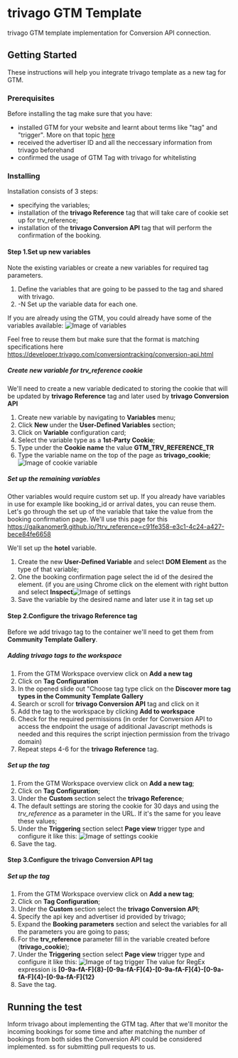 # trivago GTM Template

trivago GTM template implementation for Conversion API connection.

## Getting Started

These instructions will help you integrate trivago template as a new tag for GTM.

### Prerequisites

Before installing the tag make sure that you have:

* installed GTM for your website and learnt about terms like "tag" and "trigger". More on that topic [here](https://tagmanager.google.com/#/home)
* received the advertiser ID and all the neccessary information from trivago beforehand
* confirmed the usage of GTM Tag with trivago for whitelisting

### Installing

Installation consists of 3 steps:
* specifying the variables;
* installation of the **trivago Reference** tag that will take care of cookie set up for trv_reference;
* installation of the **trivago Conversion API** tag that will perform the confirmation of the booking.

#### Step 1.Set up new variables

Note the existing variables or create a new variables for required tag parameters.

1. Define the variables that are going to be passed to the tag and shared with trivago.
2. -N Set up the variable data for each one.

If you are already using the GTM, you could already have some of the variables available:
![Image of variables](https://raw.githubusercontent.com/Gaikanomer9/trivago_scripts/master/variables.png)

Feel free to reuse them but make sure that the format is matching specifications here https://developer.trivago.com/conversiontracking/conversion-api.html

##### Create new variable for trv_reference cookie

We'll need to create a new variable dedicated to storing the cookie that will be updated by **trivago Reference** tag and later used by **trivago Conversion API**

1. Create new variable by navigating to **Variables** menu;
2. Click **New** under the **User-Defined Variables** section;
3. Click on **Variable** configuration card;
4. Select the variable type as a **1st-Party Cookie**;
5. Type under the **Cookie name** the value **GTM_TRV_REFERENCE_TR** 
6. Type the variable name on the top of the page as **trivago_cookie**;
![Image of cookie variable](https://raw.githubusercontent.com/Gaikanomer9/trivago_scripts/master/trivago_cookie.png)


##### Set up the remaining variables

Other variables would require custom set up. If you already have variables in use for example like booking_id or arrival dates, you can reuse them. 
Let's go through the set up of the variable that take the value from the booking confirmation page. We'll use this page for this https://gaikanomer9.github.io/?trv_reference=c91fe358-e3c1-4c24-a427-bece84fe6658

We'll set up the **hotel** variable.

1. Create the new **User-Defined Variable** and select **DOM Element** as the type of that variable;
2. One the booking confirmation page select the id of the desired the element. (if you are using Chrome click on the element with right button and select **Inspect**![Image of settings](https://raw.githubusercontent.com/Gaikanomer9/trivago_scripts/master/id.png)
3. Save the variable by the desired name and later use it in tag set up

#### Step 2.Configure the trivago Reference tag

Before we add trivago tag to the container we'll need to get them from **Community Template Gallery**.

##### Adding trivago tags to the workspace

1. From the GTM Workspace overview click on **Add a new tag**
2. Click on **Tag Configuration**
3. In the opened slide out "Choose tag type click on the **Discover more tag types in the Community Template Gallery**
4. Search or scroll for **trivago Conversion API** tag and click on it
5. Add the tag to the workspace by clicking **Add to workspace**
6. Check for the required permissions (in order for Conversion API to access the endpoint the usage of additional Javascript methods is needed and this requires the script injection permission from the trivago domain)
7. Repeat steps 4-6 for the **trivago Reference** tag.

##### Set up the tag

1. From the GTM Workspace overview click on **Add a new tag**;
2. Click on **Tag Configuration**;
3. Under the **Custom** section select the **trivago Reference**;
4. The default settings are storing the cookie for 30 days and using the *trv_reference* as a parameter in the URL. If it's the same for you leave these values;
5. Under the **Triggering** section select **Page view** trigger type and configure it like this:
![Image of settings cookie](https://raw.githubusercontent.com/Gaikanomer9/trivago_scripts/master/settings.png)
6. Save the tag.

#### Step 3.Configure the trivago Conversion API tag

##### Set up the tag

1. From the GTM Workspace overview click on **Add a new tag**;
2. Click on **Tag Configuration**;
3. Under the **Custom** section select the **trivago Conversion API**;
4. Specify the api key and advertiser id provided by trivago;
5. Expand the **Booking parameters** section and select the variables for all the parameters you are going to pass;
6. For the **trv_reference** parameter fill in the variable created before (**trivago_cookie**);
7. Under the **Triggering** section select **Page view** trigger type and configure it like this:
![Image of tag trigger](https://raw.githubusercontent.com/Gaikanomer9/trivago_scripts/master/tag_trigger.png)
The value for RegEx expression is **[0-9a-fA-F]{8}\-[0-9a-fA-F]{4}\-[0-9a-fA-F]{4}\-[0-9a-fA-F]{4}\-[0-9a-fA-F]{12}**
8. Save the tag.

## Running the test

Inform trivago about implementing the GTM tag. After that we'll monitor the incoming bookings for some time and after matching the number of bookings from both sides the Conversion API could be considered implemented.
ss for submitting pull requests to us.
